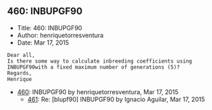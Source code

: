 ## 460: INBUPGF90

- Title: 460: INBUPGF90
- Author: henriquetorresventura
- Date: Mar 17, 2015
```
Dear all,
Is there some way to calculate inbreeding coefficients using INBUPGF90with a fixed maximum number of generations (5)?
Regards,
Henrique
```

- [460](0460.md): INBUPGF90 by henriquetorresventura, Mar 17, 2015
    - [461](0461.md): Re: [blupf90] INBUPGF90 by Ignacio Aguilar, Mar 17, 2015
